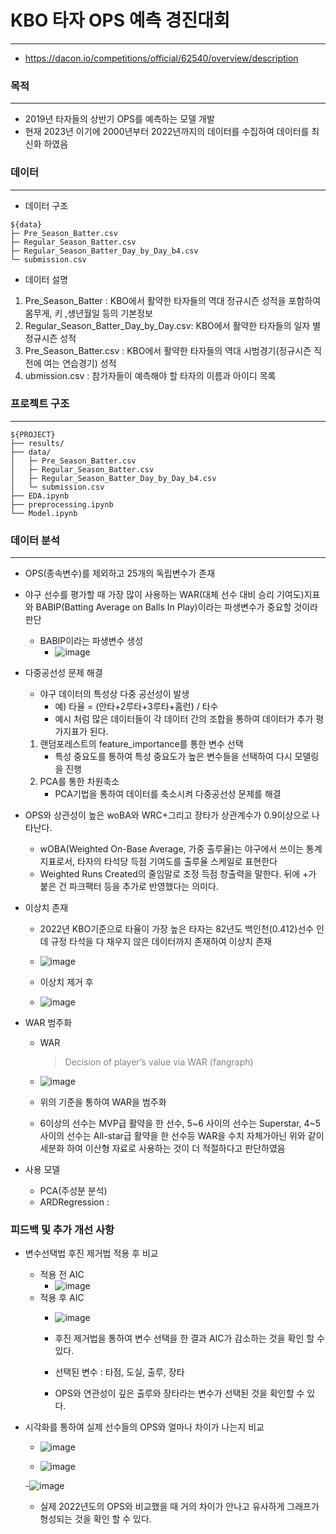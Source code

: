 # KBO 타자 OPS 예측 경진대회
---
- https://dacon.io/competitions/official/62540/overview/description


### 목적
---
- 2019년 타자들의 상반기 OPS를 예측하는 모델 개발
- 현재 2023년 이기에 2000년부터 2022년까지의 데이터를 수집하여 데이터를 최신화 하였음

### 데이터 
---
- 데이터 구조
```
${data}
├─ Pre_Season_Batter.csv
├─ Regular_Season_Batter.csv
├─ Regular_Season_Batter_Day_by_Day_b4.csv
└─ submission.csv
```

- 데이터 설명
1. Pre_Season_Batter : KBO에서 활약한 타자들의 역대 정규시즌 성적을 포함하여 몸무게, 키 ,생년월일 등의 기본정보
2. Regular_Season_Batter_Day_by_Day.csv: KBO에서 활약한 타자들의 일자 별 정규시즌 성적
3. Pre_Season_Batter.csv : KBO에서 활약한 타자들의 역대 시범경기(정규시즌 직전에 여는 연습경기) 성적
4. ubmission.csv : 참가자들이 예측해야 할 타자의 이름과 아이디 목록

### 프로젝트 구조
---
```
${PROJECT}
├── results/
├── data/
│   ├─ Pre_Season_Batter.csv
│   ├─ Regular_Season_Batter.csv
│   ├─ Regular_Season_Batter_Day_by_Day_b4.csv
│   └─ submission.csv
├── EDA.ipynb
├── preprocessing.ipynb
└── Model.ipynb
```

### 데이터 분석

- - -

- OPS(종속변수)를 제외하고 25개의 독립변수가 존재

- 야구 선수를 평가할 때 가장 많이 사용하는 WAR(대체 선수 대비 승리 기여도)지표와 BABIP(Batting Average on Balls In Play)이라는 파생변수가 중요할 것이라 판단
  - BABIP이라는 파생변수 생성
    - ![image](https://user-images.githubusercontent.com/110336043/223058799-2641ca71-0857-442e-b945-6e8bd0a68f04.png)

- 다중공선성 문제 해결
   - 야구 데이터의 특성상 다중 공선성이 발생
     - 예) 타율 = (안타+2루타+3루타+홈런) / 타수
     - 예시 처럼 많은 데이터들이 각 데이터 간의 조합을 통하여 데이터가 추가 평가지표가 된다.
     
  1. 랜덤포레스트의 feature_importance를 통한 변수 선택
      - 특성 중요도를 통하여 특성 중요도가 높은 변수들을 선택하여 다시 모델링을 진행
  2. PCA를 통한 차원축소
      - PCA기법을 통하여 데이터를 축소시켜 다중공선성 문제를 해결

- OPS와 상관성이 높은 woBA와 WRC+그리고 장타가 상관계수가 0.9이상으로 나타난다.

  - wOBA(Weighted On-Base Average, 가중 출루율)는 야구에서 쓰이는 통계 지표로서, 타자의 타석당 득점 기여도를 출루율 스케일로 표현한다
  - Weighted Runs Created의 줄임말로 조정 득점 창출력을 말한다. 뒤에 +가 붙은 건 파크팩터 등을 추가로 반영했다는 의미다.

- 이상치 존재
  - 2022년 KBO기준으로 타율이 가장 높은 타자는 82년도 백인천(0.412)선수 인데 규정 타석을 다 채우지 않은 데이터까지 존재하여 이상치 존재
  - ![image](https://user-images.githubusercontent.com/110336043/223059976-b11893d6-7405-40ca-8118-b7bded73405b.png)
  
  - 이상치 제거 후
  - ![image](https://user-images.githubusercontent.com/110336043/223060183-91c81276-cbf9-4122-a47b-5d63b9f50080.png)

- WAR 범주화
  - WAR
    > <span style="color: Grey">Decision of player’s value via WAR (fangraph)</span>
  - ![image](https://user-images.githubusercontent.com/110336043/223062090-ce868fba-b061-4376-8d2c-22d362d681c5.png)
  
  - 위의 기준을 통하여 WAR을 범주화
  - 6이상의 선수는 MVP급 활약을 한 선수, 5\~6 사이의 선수는 Superstar, 4\~5 사이의 선수는 All-star급 활약을 한 선수등 WAR을 수치 자체가아닌 위와 같이 세분화 하여 이산형 자료로 사용하는 것이 더 적절하다고 판단하였음

- 사용 모델

  - PCA(주성분 분석)
  - ARDRegression : 
  
### 피드백 및 추가 개선 사항

- 변수선택법 후진 제거법 적용 후 비교
  - 적용 전 AIC
    - ![image](https://user-images.githubusercontent.com/110336043/223401422-d5b5e188-b772-4e79-958e-19b5c06dea00.png)
  - 적용 후 AIC
    - ![image](https://user-images.githubusercontent.com/110336043/223401512-97008b5b-c7be-4520-93b5-8d9a1831752e.png)
    
    - 후진 제거법을 통하여 변수 선택을 한 결과 AIC가 감소하는 것을 확인 할 수 있다.
    - 선택된 변수 : 타점, 도실, 출루, 장타
    - OPS와 연관성이 깊은 출루와 장타라는 변수가 선택된 것을 확인할 수 있다.


- 시각화를 통하여 실제 선수들의 OPS와 얼마나 차이가 나는지 비교
  - ![image](https://user-images.githubusercontent.com/110336043/223401615-8374d2a6-c2b1-4597-9b54-4f982ebdc4f8.png)

  - ![image](https://user-images.githubusercontent.com/110336043/223401585-35f7aba0-d781-4177-9b45-4b7393c14768.png)
  
  -![image](https://user-images.githubusercontent.com/110336043/223401740-c494d553-9709-4b5e-ad9a-7fced489c761.png)
  
  - 실제 2022년도의 OPS와 비교했을 때 거의 차이가 안나고 유사하게 그래프가 형성되는 것을 확인 할 수 있다.

